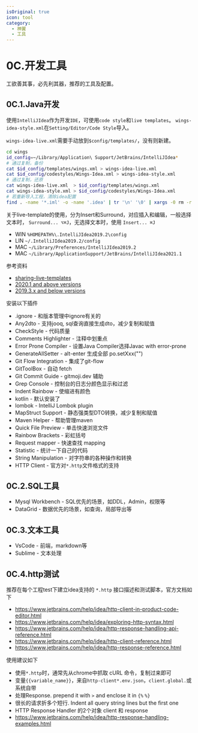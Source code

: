 ```yaml
---
isOriginal: true
icon: tool
category:
  - 神翼
  - 工具
---
```


# 0C.开发工具

工欲善其事，必先利其器，推荐的工具及配置。

## 0C.1.Java开发

使用`IntelliJIdea`作为开发`IDE`，可使用`code style`和`live templates`。
`wings-idea-style.xml`在`Setting/Editor/Code Style`导入。

`wings-idea-live.xml`需要手动放到`$config/templates/`，没有则新建。

```bash
cd wings
id_config=~/Library/Application\ Support/JetBrains/IntelliJIdea*
# 通过复制，备份
cat $id_config/templates/wings.xml > wings-idea-live.xml
cat $id_config/codestyles/Wings-Idea.xml > wings-idea-style.xml
# 通过复制，还原
cat wings-idea-live.xml  > $id_config/templates/wings.xml
cat wings-idea-style.xml > $id_config/codestyles/Wings-Idea.xml
# 若重新导入工程，清除idea配置
find . -name '*.iml' -o -name '.idea' | tr '\n' '\0' | xargs -0 rm -r
```

关于live-template的使用，分为Insert和Surround，对应插入和编辑，一般选择文本时，
`Surround... ⌥⌘J`，无选择文本时，使用 `Insert... ⌘J`

* WIN `%HOMEPATH%\.IntelliJIdea2019.2\config`
* LIN `~/.IntelliJIdea2019.2/config`
* MAC `~/Library/Preferences/IntelliJIdea2019.2`
* MAC `~/Library/ApplicationSupport/JetBrains/IntelliJIdea2021.1`

参考资料

* [sharing-live-templates](https://www.jetbrains.com/help/idea/sharing-live-templates.html)
* [2020.1 and above versions](https://www.jetbrains.com/help/idea/tuning-the-ide.html#default-dirs)
* [2019.3.x and below versions](https://www.jetbrains.com/help/idea/2019.3/tuning-the-ide.html#default-dirs)

安装以下插件

* .ignore - 和版本管理中ignore有关的
* Any2dto - 支持jooq, sql查询直接生成dto，减少复制和赋值
* CheckStyle - 代码质量
* Comments Highlighter - 注释中划重点
* Error Prone Compiler - 设置Java Compiler选择Javac with error-prone
* GenerateAllSetter - alt-enter 生成全部 po.setXxx("")
* Git Flow Integration - 集成了git-flow
* GitToolBox - 自动 fetch
* Git Commit Guide - gitmoji.dev 辅助
* Grep Console - 控制台的日志分颜色显示和过滤
* Indent Rainbow - 使缩进有颜色
* kotlin - 默认安装了
* lombok - IntelliJ Lombok plugin
* MapStruct Support - 静态强类型DTO转换，减少复制和赋值
* Maven Helper - 帮助管理maven
* Quick File Preview - 单击快速浏览文件
* Rainbow Brackets - 彩虹括号
* Request mapper - 快速查找 mapping
* Statistic - 统计一下自己的代码
* String Manipulation - 对字符串的各种操作和转换
* HTTP Client - 官方对`*.http`文件格式的支持

## 0C.2.SQL工具

* Mysql Workbench - SQL优先的场景，如DDL，Admin，权限等
* DataGrid - 数据优先的场景，如查询，局部导出等

## 0C.3.文本工具

* VsCode - 前端，markdown等
* Sublime - 文本处理

## 0C.4.http测试

推荐在每个工程test下建立idea支持的 `*.http` 接口描述和测试脚本，官方文档如下

* <https://www.jetbrains.com/help/idea/http-client-in-product-code-editor.html>
* <https://www.jetbrains.com/help/idea/exploring-http-syntax.html>
* <https://www.jetbrains.com/help/idea/http-response-handling-api-reference.html>
* <https://www.jetbrains.com/help/idea/http-client-reference.html>
* <https://www.jetbrains.com/help/idea/http-response-reference.html>

使用建议如下

* 使用`*.http`时，通常先从chrome中抓取 cURL 命令，复制过来即可
* 变量`{{variable_name}}`，来自`http-client*.env.json`，`client.global.`或系统自带
* 处理Response. prepend it with `>` and enclose it in `{%` `%}`
* 很长的请求折多个短行. Indent all query string lines but the first one
* HTTP Response Handler 的2个对象 client 和 response
* <https://www.jetbrains.com/help/idea/http-response-handling-examples.html>
